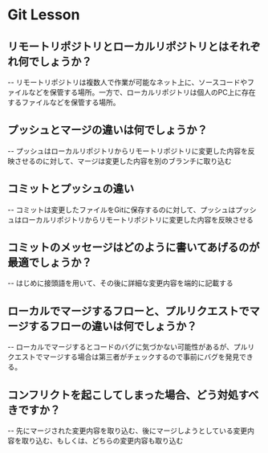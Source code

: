 # Git Lesson

## リモートリポジトリとローカルリポジトリとはそれぞれ何でしょうか？

-- リモートリポジトリは複数人で作業が可能なネット上に、ソースコードやファイルなどを保管する場所。一方で、ローカルリポジトリは個人のPC上に存在するファイルなどを保管する場所。

## プッシュとマージの違いは何でしょうか？

-- プッシュはローカルリポジトリからリモートリポジトリに変更した内容を反映させるのに対して、マージは変更した内容を別のブランチに取り込む

## コミットとプッシュの違い

-- コミットは変更したファイルをGitに保存するのに対して、プッシュはプッシュはローカルリポジトリからリモートリポジトリに変更した内容を反映させる

## コミットのメッセージはどのように書いてあげるのが最適でしょうか？

-- はじめに接頭語を用いて、その後に詳細な変更内容を端的に記載する

## ローカルでマージするフローと、プルリクエストでマージするフローの違いは何でしょうか？

-- ローカルでマージするとコードのバグに気づかない可能性があるが、プルリクエストでマージする場合は第三者がチェックするので事前にバグを発見できる。

## コンフリクトを起こしてしまった場合、どう対処すべきですか？

-- 先にマージされた変更内容を取り込む、後にマージしようとしている変更内容を取り込む、もしくは、どちらの変更内容も取り込む

